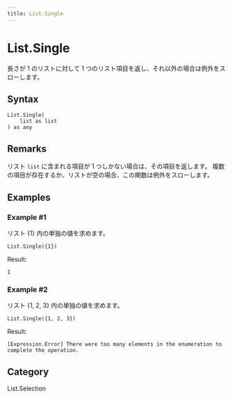 ```yaml
---
title: List.Single
---
```


# List.Single


長さが 1 のリストに対して 1 つのリスト項目を返し、それ以外の場合は例外をスローします。


## Syntax

```powerquery
List.Single(
    list as list
) as any
```


## Remarks

リスト <code>list</code> に含まれる項目が 1 つしかない場合は、その項目を返します。    複数の項目が存在するか、リストが空の場合、この関数は例外をスローします。


## Examples

### Example #1 
リスト \{1} 内の単独の値を求めます。
```powerquery
List.Single({1})
```

Result: 
```powerquery
1
```


### Example #2 
リスト \{1, 2, 3} 内の単独の値を求めます。
```powerquery
List.Single({1, 2, 3})
```

Result: 
```powerquery
[Expression.Error] There were too many elements in the enumeration to complete the operation.
```




## Category
List.Selection
